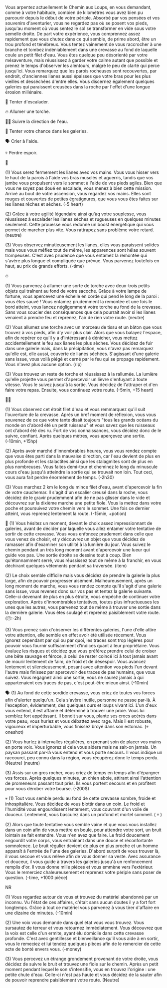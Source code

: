 Vous arpentez actuellement le Chemin aux Loups, en vous demandant, comme à votre habitude, combien de kilomètres vous avez bien pu parcourir depuis le début de votre périple. Absorbé par vos pensées et vos souvenirs d'aventurier, vous ne regardez pas où se posent vos pieds, jusqu'au moment où vous sentez le sol se transformer en vide sous votre semelle droite. De part votre expérience, vous comprennez assez rapidement que vous chutez dans ce qui semble, de prime abord, être un trou profond et ténébreux. Vous tentez vainement de vous raccrocher à une branche et tombez indéniablement dans une crevasse au fond de laquelle coule un petit filet d'eau. Vous êtes quelque peu désorienté par votre mésaventure, mais réussissez à garder votre calme autant que possible et prenez le temps d'observer les alentours, malgré le peu de clarté qui perce jusqu'ici. Vous remarquez que les parois rocheuses sont recouvertes, par endroit, d'anciennes lianes aussi épaisses que votre bras pour les plus vieilles et desséchées d'entre elles. Vous discernez également quelques galeries qui paraissent creusées dans la roche par l'effet d'une longue érosion millénaire.
 

🔗 Tenter d'escalader.

🔥 Allumer une torche.

🚶‍♂️ Suivre la direction de l'eau.

🔄 Tenter votre chance dans les galeries.

🗣 Crier à l'aide.

💀 Perdre espoir.


🔗

(1) Vous serez fermement les lianes avec vos mains. Vous vous hisser vers le haut de la parois à l'aide vos bras musclés et aguerris, tandis que vos jambe vous propulsent vers le sommet à l'aide de vos pieds agiles. Bien que vous ne soyez pas doué en escalade, vous menez à bien cette mission. Arrivé au bout de votre ascension, vous regardez vos mains. Elles sont rouges et couvertes de petites égratignures, que vous vous êtes faites sur les lianes rêches et sèches. 
(-5 heart)

(2) Grâce à votre agilité légendaire ainsi qu'àq votre souplesse, vous réussissez à escalader les lianes sèches et rugueuses en quelques minutes seulement. Cette prouesse vous redonne un boost énergétique qui vous permet de marcher plus vite. Vous rattrapez sans problème votre retard.
(neutre)

(3) Vous observez minutieusement les lianes, elles vous paraissent solides mais vous vous méfiez tout de même, les apparences sont hélas souvent trompeuses. C'est avec prudence que vous entamez la remontée qui s'avère plus longue et compliquée que prévue. Vous parvenez toutefois en haut, au prix de grands efforts. 
(-time)


🔥

(1) Vous parvenez à allumer une sorte de torche avec deux-trois petits objets qui traînent au fond de votre sacoche. Grâce à votre lampe de fortune, vous apercevez une échelle en corde qui pend le long de la paroi : vous êtes sauvé ! Vous entamez prudemment la remontée et une fois le bord atteint, vous lancez négligemment votre torche au fond de la crevasse. Sans vous soucier des conséquences que cela pourrait avoir si les lianes venaient à prendre feu et reprenez, l'air de rien votre route.
(neutre)

(2) Vous allumez une torche avec un morceau de tissu et un bâton que vous trouvez à vos pieds, afin d'y voir plus clair. Alors que vous balayez l'espace, afin de repérer ce qu'il y a d'intéressant à dénicher, vous mettez accidentellement le feu aux lianes les plus sèches. Vous décidez de fuir dans une galerie mais, dans la précipitation, vous n'avez pas remarquez qu'elle est, elle aussi, couverte de lianes séchées. S'agissant d'une galerie sans issue, vous voilà piégé et cerné par le feu qui se propage rapidement. Vous n'avez plus aucune option.
(rip)

(3) Vous trouvez un reste de torche et réussissez à la rallumée. La lumière qu'elle projette vous permet d'apercevoir un lièvre s'enfuyant à toute vitesse. Vous le suivez jusqu'à la sortie. Vous décidez de l'attraper et d'en faire votre repas. Ensuite, vous continuez votre route. 
(-5min, +15 heart)


🚶‍♂️

(1) Vous observez cet étroit filet d'eau et vous remmarquez qu'il suit l'ouverture de la crevasse. Après un bref moment de réflexion, vous vous souvenez de ce que votre tante disait toujours "tous les grands océans du monde on d'abord été un petit ruisseau" et vous savez que les ruisseaux ont d'abord été des ru. Fort de vos connaissances, vous décidez donc de le suivre, confiant. Après quelques mètres, vous aperçevez une sortie.
(-10min, +15hp)

(2) Après avoir marché d'innombrables heures, vous vous rendez compte que vous êtes parti dans la mauvaise direction, car l'eau devient de plus en plus profonde et les stalactites ainsi que les stalagmites sont de plus en plus nombreuses. Vous faites demi-tour et cheminez le long du minuscule cours d'eau jusqu'à atteindre la sortie qui se trouvait non loin. Tout ceci, vous aura fait perdre énormément de temps.
(-2h30)

(3) Vous marchez 2 km le long du mince filet d'eau, avant d'apercevoir la fin de votre cauchemar. Il s'agit d'un escalier creusé dans la roche, vous décidez de le gravir prudemment afin de ne pas glisser dans le vide et découvrez sur la dixième marche une petite fiole. Vous la mettez dans votre poche et poursuivez votre chemin vers le sommet. Une fois ce dernier atteint, vous reprenez lentement la route.
(-15min, +potion)

🔄 
(1) Vous hésitez un moment, devant le choix assez impressionnant de galeries, avant de décider par laquelle vous allez entamer votre tentative de sortir de cette crevasse. Vous vous enfoncez prudement dans celle que vous venez de choisir, et y découvrez un objet que vous décidez de ramasser afin d'examiner son utilité à la lumière du jour. Vous suivez le chemin pendant un très long moment avant d'apercevoir une lueur qui guide vos pas. Une sortie étroite se dessine tout à coup. Bien qu'étonnamment serré, vous réussissez tout de même à la franchir, en vous déchirant quelques vêtements pendant sa traversée. 
(item)

(2) Le choix semble difficile mais vous décidez de prendre la galerie la plus large, afin de pouvoir progresser aisément. Malheureusement, après un long moment de marche, vous vous rendez compte qu'il s'agit d'une galerie sans issue, vous revenez donc sur vos pas et tentez la galerie suivante. Celle-ci devenant de plus en plus étroite, vous empêche de continuer votre exploration. Après d'innombrables tentatives, toutes plus infructueuses les unes que les autres, vous parvenez tout de même à trouver une sortie dans la dernière galerie. Vous êtes soulagé et reprenez paisiblement votre route. 
(🕑:-2h)

(3) Vous prenez soin d'observer les différentes galeries, l'une d'elle attire votre attention, elle semble en effet avoir été utilisée récement. Vous ignorez cependant par qui ou par quoi, les traces sont trop légères pour pouvoir vous fournir suffisamment d'indices quant à leur propriétaire. Vous évaluez les risques et décidez que vous préférez prendre celui de croiser une bête sauvage et féroce, à celui de rester coincé ici à tout jamais avant de mourir lentement de faim, de froid et de désespoir. Vous avancez lentement et silencieusement, posant avec attention vos pieds l'un devant l'autre mais finissez par apercevoir des traces de pas humains, que vous suivez. Vous regagnez ainsi une sortie, vous ne saurez jamais à qui appartenaient ces traces de pas, c'est peut-être mieux ainsi.
(-10min)

🗣
(1) Au fond de cette sordide crevasse, vous criez de toutes vos forces afin d'alerter quelqu'un. Cela s'avère inutile, personne ne passe par-là. À l'exception, évidemment, des quelques ours et loups vivant ici. L'un d'eux vous entend, il est affamé et déterminé à trouver une proie. Vous lui semblez fort appétissant. Il bondit sur vous, plante ses crocs acérés dans votre peau, vous hurlez et vous débattez avec rage. Mais il est robuste, vigoureux et imperturbable, vous finissez broyé dans son estomac. 
(💀 oneshot)

(2) Vous hurlez à intervalles régulières, en prenant soin de placer vos mains en porte voix. Vous ignorez si cela vous aidera mais ne sait-on jamais. Un paysan passant par-là vous entend et vous porte secours. Il vous indique un raccourci, peu connu dans la région, vous récupérez donc le temps perdu. (Neutre)
(neutre)

(3) Assis sur un gros rocher, vous criez de temps en temps afin d'épargner vos forces. Après quelques minutes, un chien aboie, attirant ainsi l'attention de promeneurs passant tout près. Ils vous portent secours et en profitent pour vous dérober votre bourse. 
(-200$)

💀 
(1) Tout vous semble perdu au fond de cette crevasse sombre, froide et inhospitalière. Vous décidez de vous blottir dans un coin. Le froid et l'humidité vous engourdissent lentement, vous couvrant d'un voile de douceur. Lentement, vous basculez dans un profond et mortel sommeil. 
( 💀 )

(2) Alors que toute tentative vous semble vaine et que vous vous installez dans un coin afin de vous mettre en boule, pour attendre votre sort, un bruit lointain se fait entendre. Vous n'en avez que faire. Le froid doucement engourdit votre corps, vous entraînant dans une douce et réconfortante somnolence. Le bruit régulier devient de plus en plus proche et un homme apparaît à l'entrée de l'une des galeries. D'abord surprit de vous trouver là, il vous secoue et vous relève afin de vous donner sa veste. Avec assurance et douceur, il vous guide à travers les galeries jusqu'à un renfoncement remplis d'or. Il vous donne mille pièces et vous emmène vers l'extérieur. Vous le remerciez chaleureusement et reprenez votre périple sans poser de question.
(-time, +1000 pièce)

NR

(1) Vous regardez autour de vous et trouvez du matériel abandonné par un inconnu. Vu l'état de ces affaires, c'était sans aucun doutes il y a fort fort longtemps. Grâce à tout ce matériel vous parvenez à vous tirer d'affaire en une dizaine de minutes.
(-10min)

(2) Une voix vous demande dans quel état vous vous trouvez. Vous sursautez de terreur et vous retournez immédiatement. Vous découvrez que la voix est celle d'un ermite, ayant élu domicile dans cette crevasse profonde. C'est avec gentillesse et bienveillance qu'il vous aide à en sortir, vous le remeciez et lui tendez quelques pièces afin de le remercier de cette acte de bonté envers vous. 
(-money)

(3) Vous percevez un étrange grondement provenant de votre droite, vous décidez de suivre le bruit et trouvez une fiole sur le chemin. Après un petit moment pendant lequel le son s'intensifie, vous en trouvez l'origine : une petite chute d'eau. Celle-ci n'est pas haute et vous décidez de la sauter afin de pouvoir reprendre paisiblement votre route. 
(Neutre)

